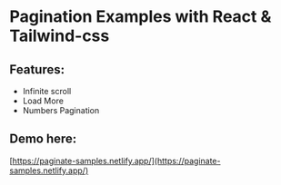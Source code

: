 # Pagination Examples with React & Tailwind-css

## Features:
- Infinite scroll
- Load More
- Numbers Pagination

## Demo here:
[https://paginate-samples.netlify.app/](https://paginate-samples.netlify.app/)
